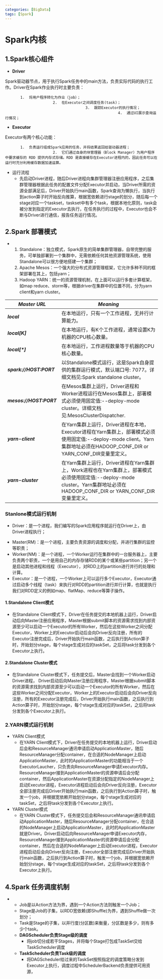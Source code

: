 ```yaml
---
categories: [BigData]
tags: [Spark]
---
```


# Spark内核



## 1.Spark核心组件

+  **Driver**  

Spark驱动器节点，用于执行Spark任务中的main方法，负责实际代码的执行工作。Driver在Spark作业执行时主要负责： 

           1.  将用户程序转化为作业（job）； 
                          2.  在Executor之间调度任务(task)； 
                                         3.  跟踪Executor的执行情况； 
                                                        4.  通过UI展示查询运行情况； 

   -  **Executor**   

Executor有两个核心功能： 

           1.  负责运行组成Spark应用的任务，并将结果返回给驱动器进程； 
                          2.  它们通过自身的块管理器（Block Manager）为用户程序中要求缓存的 RDD 提供内存式存储。RDD 是直接缓存在Executor进程内的，因此任务可以在运行时充分利用缓存数据加速运算。 

   -  运行流程
      -  先启动Driver进程，随后Driver进程向集群管理器注册应用程序，之后集群管理器根据此任务的配置文件分配Executor并启动，当Driver所需的资源全部满足后，Driver开始执行main函数，Spark查询为懒执行，当执行到action算子时开始反向推算，根据宽依赖进行stage的划分，随后每一个stage对应一个taskset，taskset中有多个task，根据本地化原则，task会被分发到指定的Executor去执行，在任务执行的过程中，Executor也会不断与Driver进行通信，报告任务运行情况。 

## 2.Spark 部署模式

+  1.  Standalone：独立模式，Spark原生的简单集群管理器，自带完整的服务，可单独部署到一个集群中，无需依赖任何其他资源管理系统，使用Standalone可以很方便地搭建一个集群； 
   2.  Apache Mesos：一个强大的分布式资源管理框架，它允许多种不同的框架部署在其上，包括yarn； 
   3.  Hadoop YARN：统一的资源管理机制，在上面可以运行多套计算框架，如map reduce、storm等，根据driver在集群中的位置不同，分为yarn client和yarn cluster。 

| _**Master URL**_        | _***Meaning***_                                              |
| ----------------------- | ------------------------------------------------------------ |
| _**local**_             | 在本地运行，只有一个工作进程，无并行计算能力。               |
| _**local[K]**_          | 在本地运行，有K个工作进程，通常设置K为机器的CPU核心数量。    |
| _**local[*]**_          | 在本地运行，工作进程数量等于机器的CPU核心数量。              |
| _**spark://HOST:PORT**_ | 以Standalone模式运行，这是Spark自身提供的集群运行模式，默认端口号: 7077。详细文档见:Spark standalone cluster。 |
| _**mesos://HOST:PORT**_ | 在Mesos集群上运行，Driver进程和Worker进程运行在Mesos集群上，部署模式必须使用固定值:--deploy-mode cluster。详细文档见:MesosClusterDispatcher. |
| _**yarn-client**_       | 在Yarn集群上运行，Driver进程在本地，Executor进程在Yarn集群上，部署模式必须使用固定值:--deploy-mode client。Yarn集群地址必须在HADOOP_CONF_DIR or YARN_CONF_DIR变量里定义。 |
| _**yarn-cluster**_      | 在Yarn集群上运行，Driver进程在Yarn集群上，Work进程也在Yarn集群上，部署模式必须使用固定值:--deploy-mode cluster。Yarn集群地址必须在HADOOP_CONF_DIR or YARN_CONF_DIR变量里定义。 |

### Stanlone模式运行机制

- Driver：是一个进程，我们编写的Spark应用程序就运行在Driver上，由Driver进程执行； 


*  Master(RM)：是一个进程，主要负责资源的调度和分配，并进行集群的监控等职责； 
*  Worker(NM)：是一个进程，一个Worker运行在集群中的一台服务器上，主要负责两个职责，一个是用自己的内存存储RDD的某个或某些partition；另一个是启动其他进程和线程（Executor），对RDD上的partition进行并行的处理和计算。 
*  Executor：是一个进程，一个Worker上可以运行多个Executor，Executor通过启动多个线程（task）来执行对RDD的partition进行并行计算，也就是执行我们对RDD定义的例如map、flatMap、reduce等算子操作。 

#### 1.Standalone Client模式

* 在Standalone Client模式下，Driver在任务提交的本地机器上运行，Driver启动后向Master注册应用程序，Master根据submit脚本的资源需求找到内部资源至少可以启动一个Executor的所有Worker，然后在这些Worker之间分配Executor，Worker上的Executor启动后会向Driver反向注册，所有的Executor注册完成后，Driver开始执行main函数，之后执行到Action算子时，开始划分stage，每个stage生成对应的taskSet，之后将task分发到各个Executor上执行。

#### 2.Standalone Cluster模式

* 在Standalone Cluster模式下，任务提交后，Master会找到一个Worker启动Driver进程， Driver启动后向Master注册应用程序，Master根据submit脚本的资源需求找到内部资源至少可以启动一个Executor的所有Worker，然后在这些Worker之间分配Executor，Worker上的Executor启动后会向Driver反向注册，所有的Executor注册完成后，Driver开始执行main函数，之后执行到Action算子时，开始划分stage，每个stage生成对应的taskSet，之后将task分发到各个Executor上执行。

### 2.YARN模式运行机制

* YARN Client模式 
  - 在YARN Client模式下，Driver在任务提交的本地机器上运行，Driver启动后会和ResourceManager通讯申请启动ApplicationMaster，随后ResourceManager分配container，在合适的NodeManager上启动ApplicationMaster，此时的ApplicationMaster的功能相当于一个ExecutorLaucher，只负责向ResourceManager申请Executor内存。ResourceManager接到ApplicationMaster的资源申请后会分配container，然后ApplicationMaster在资源分配指定的NodeManager上启动Executor进程，Executor进程启动后会向Driver反向注册，Executor全部注册完成后Driver开始执行main函数，之后执行到Action算子时，触发一个job，并根据宽依赖开始划分stage，每个stage生成对应的taskSet，之后将task分发到各个Executor上执行。
* YARN Cluster模式 
  + 在YARN Cluster模式下，任务提交后会和ResourceManager通讯申请启动ApplicationMaster，随后ResourceManager分配container，在合适的NodeManager上启动ApplicationMaster，此时的ApplicationMaster就是Driver。Driver启动后向ResourceManager申请Executor内存，ResourceManager接到ApplicationMaster的资源申请后会分配container，然后在合适的NodeManager上启动Executor进程，Executor进程启动后会向Driver反向注册，Executor全部注册完成后Driver开始执行main函数，之后执行到Action算子时，触发一个job，并根据宽依赖开始划分stage，每个stage生成对应的taskSet，之后将task分发到各个Executor上执行。   

## 4.Spark 任务调度机制

+  - Job是以Action方法为界，遇到一个Action方法则触发一个Job；
   - Stage是Job的子集，以RDD宽依赖(即Shuffle)为界，遇到Shuffle做一次划分；
   - Task是Stage的子集，以并行度(分区数)来衡量，分区数是多少，则有多少个task。
   - **DAGScheduler负责Stage级的调度** 
     * 将job切分成若干Stages，并将每个Stage打包成TaskSet交给TaskScheduler调度
   - **TaskScheduler负责Task级的调度** 
     * 将DAGScheduler给过来的TaskSet按照指定的调度策略分发到Executor上执行，调度过程中SchedulerBackend负责提供可用资源，

